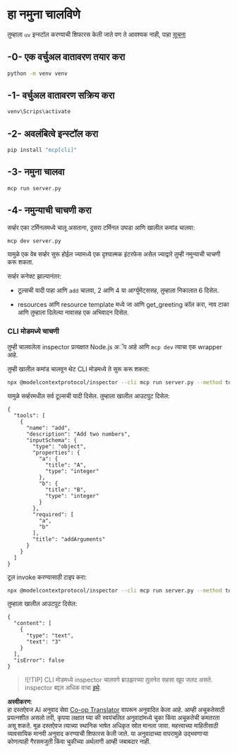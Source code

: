 <!--
CO_OP_TRANSLATOR_METADATA:
{
  "original_hash": "d0f0d7012325b286e4a717791b23ae7e",
  "translation_date": "2025-07-09T23:02:20+00:00",
  "source_file": "03-GettingStarted/01-first-server/solution/python/README.md",
  "language_code": "mr"
}
-->
# हा नमुना चालविणे

तुम्हाला `uv` इन्स्टॉल करण्याची शिफारस केली जाते पण ते आवश्यक नाही, पाहा [सूचना](https://docs.astral.sh/uv/#highlights)

## -0- एक वर्चुअल वातावरण तयार करा

```bash
python -m venv venv
```

## -1- वर्चुअल वातावरण सक्रिय करा

```bash
venv\Scrips\activate
```

## -2- अवलंबित्वे इन्स्टॉल करा

```bash
pip install "mcp[cli]"
```

## -3- नमुना चालवा

```bash
mcp run server.py
```

## -4- नमुन्याची चाचणी करा

सर्व्हर एका टर्मिनलमध्ये चालू असताना, दुसरा टर्मिनल उघडा आणि खालील कमांड चालवा:

```bash
mcp dev server.py
```

यामुळे एक वेब सर्व्हर सुरू होईल ज्यामध्ये एक दृश्यात्मक इंटरफेस असेल ज्याद्वारे तुम्ही नमुन्याची चाचणी करू शकता.

सर्व्हर कनेक्ट झाल्यानंतर:

- टूल्सची यादी पाहा आणि `add` चालवा, 2 आणि 4 या आर्ग्युमेंट्ससह, तुम्हाला निकालात 6 दिसेल.

- resources आणि resource template मध्ये जा आणि get_greeting कॉल करा, नाव टाका आणि तुम्हाला दिलेल्या नावासह एक अभिवादन दिसेल.

### CLI मोडमध्ये चाचणी

तुम्ही चालवलेला inspector प्रत्यक्षात Node.js अॅप आहे आणि `mcp dev` त्याचा एक wrapper आहे.

तुम्ही खालील कमांड चालवून थेट CLI मोडमध्ये ते सुरू करू शकता:

```bash
npx @modelcontextprotocol/inspector --cli mcp run server.py --method tools/list
```

यामुळे सर्व्हरमधील सर्व टूल्सची यादी दिसेल. तुम्हाला खालील आउटपुट दिसेल:

```text
{
  "tools": [
    {
      "name": "add",
      "description": "Add two numbers",
      "inputSchema": {
        "type": "object",
        "properties": {
          "a": {
            "title": "A",
            "type": "integer"
          },
          "b": {
            "title": "B",
            "type": "integer"
          }
        },
        "required": [
          "a",
          "b"
        ],
        "title": "addArguments"
      }
    }
  ]
}
```

टूल invoke करण्यासाठी टाइप करा:

```bash
npx @modelcontextprotocol/inspector --cli mcp run server.py --method tools/call --tool-name add --tool-arg a=1 --tool-arg b=2
```

तुम्हाला खालील आउटपुट दिसेल:

```text
{
  "content": [
    {
      "type": "text",
      "text": "3"
    }
  ],
  "isError": false
}
```

> ![!TIP]
> CLI मोडमध्ये inspector चालवणे ब्राउझरच्या तुलनेत सहसा खूप जलद असते.
> inspector बद्दल अधिक वाचा [इथे](https://github.com/modelcontextprotocol/inspector).

**अस्वीकरण**:  
हा दस्तऐवज AI अनुवाद सेवा [Co-op Translator](https://github.com/Azure/co-op-translator) वापरून अनुवादित केला आहे. आम्ही अचूकतेसाठी प्रयत्नशील असलो तरी, कृपया लक्षात घ्या की स्वयंचलित अनुवादांमध्ये चुका किंवा अचूकतेची कमतरता असू शकते. मूळ दस्तऐवज त्याच्या स्थानिक भाषेत अधिकृत स्रोत मानला जावा. महत्त्वाच्या माहितीसाठी व्यावसायिक मानवी अनुवाद करण्याची शिफारस केली जाते. या अनुवादाच्या वापरामुळे उद्भवणाऱ्या कोणत्याही गैरसमजुती किंवा चुकीच्या अर्थलागी आम्ही जबाबदार नाही.